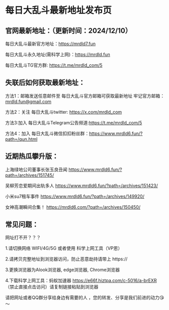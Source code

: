 # 每日大乱斗最新地址发布页

官网最新地址：（更新时间：2024/12/10）
-
 每日大乱斗最新官方地址：https://mrdld7.fun

 每日大乱斗永久地址(需科学上网)：https://mrdld.fun

 每日大乱斗TG官方群: https://t.me/mrdld_com/5

失联后如何获取最新地址：
-
方法1：邮箱发送任意邮件至 每日大乱斗官方邮箱可获取最新地址
牢记官方邮箱：mrdld.fun@gmail.com

方法2：关注 每日大乱斗twitter:  https://x.com/mrdld_com

方法3:加入 每日大乱斗Telegram公告频道:https://t.me/mrdld_com/5

方法4：加入 每日大乱斗微信扣扣粉丝群：https://www.mrdld6.fun/?path=/qun.html

近期热瓜攀升版：
-
上海绿地公司董事长张玉良丑闻 https://www.mrdld6.fun/?path=/archives/151745/

吴柳芳恋爱期间出轨多人 https://www.mrdld6.fun/?path=/archives/151423/

小米su7租车事件 https://www.mrdld6.fun/?path=/archives/149920/

女神高潮瞬间合集！ https://mrdld6.com/?path=/archives/150450/

常见问题：
-
网址打不开？？？

1.请切换网络 WIFI/4G/5G 或者使用 科学上网工具（VP恩）

2.请拷贝完整地址到浏览器访问，防止恶意劫持请带上 https://

3.更换浏览器为Alook浏览器, edge浏览器, Chrome浏览器

4.下载科学上网工具：蚂蚁加速器 https://e66f.hiztpa.com/c-5016/a-brEXR （禁止直接点击访问）请复制链接粘贴到浏览器

请把网址或者QQ群分享给身边有需要的人 ，您的转发、分享是我们前进的动力😘～
